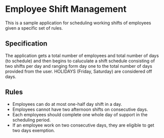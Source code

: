 # Employee Shift Management

This is a sample application for scheduling working shifts of employees given a specific set of rules.


## Specification

The application gets a total number of employees and total number of days (to schedule) and then begins to caluculate a shift schedule consisting of two shifts per day and ranging form day one to the total number of days provided from the user. HOLIDAYS (Friday, Saturday) are considered off days.

## Rules

- Employees can do at most one-half day shift in a day.
- Employees cannot have two afternoon shifts on consecutive days. 
- Each employees should complete one whole day of support in the scheduling period. 
- If an employee work on two consecutive days, they are eligible to get two days exemption.

